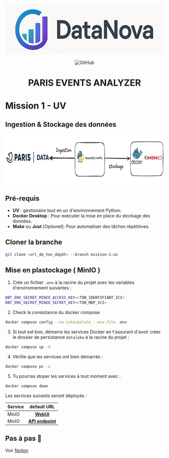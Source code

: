 <div align="center">

<img src="images/datanova-logo.png" alt="logo" width="500" height="160">

![GitHub](https://img.shields.io/github/license/CAprogs/paris-events-analyzer?color=blue)

# PARIS EVENTS ANALYZER

</div>

# Mission 1 - UV

## Ingestion & Stockage des données

<div align="center">

<img src="images/ingestion.png" alt="archi" width="700" height="160">

</div>

## Pré-requis

-   **UV** : gestionaire tout en un d'environnement Python.
-   **Docker Desktop** : Pour exécuter la mise en place du stockage des données.
-   **Make** ou **Just** [Optionel]: Pour automatiser des tâches répétitives.

## Cloner la branche

```bash
git clone <url_de_ton_dépôt> --branch mission-1-uv
```

## Mise en plastockage ( MinIO )

1. Crée un fichier `.env` à la racine du projet avec les variables d'environnement suivantes :

```bash
DBT_ENV_SECRET_MINIO_ACCESS_KEY=<TON_IDENTIFIANT_ICI>
DBT_ENV_SECRET_MINIO_SECRET_KEY=<TON_MDP_ICI>
```

2. Check la consistance du docker compose

```bash
docker compose config --no-interpolate --env-file .env
```

3. Si tout est bon, démarre les services Docker en t'assurant d'avoir créer le dossier de persistance `datalake` à la racine du projet :

```bash
docker compose up -d
```

4. Vérifie que les services ont bien démarrés :

```bash
docker compose ps -a
```

5. Tu pourras stoper les services à tout moment avec :

```bash
docker compose down
```

Les services suivants seront déployés :

| Service |                default URL                |
| :------ | :---------------------------------------: |
| MinIO   |    [**WebUI**](http://localhost:9001)     |
| MinIO   | [**API endpoint**](http://localhost:9000) |

## Pas à pas 🐢

Voir [Notion](https://tough-cyclone-37b.notion.site/Mission-1-uv-20ac1cee419a8063973ec600d7295224)
